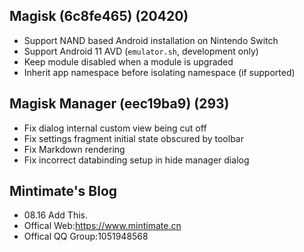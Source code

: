 ## Magisk (6c8fe465) (20420)
- Support NAND based Android installation on Nintendo Switch
- Support Android 11 AVD (`emulator.sh`, development only)
- Keep module disabled when a module is upgraded
- Inherit app namespace before isolating namespace (if supported)

## Magisk Manager (eec19ba9) (293)
- Fix dialog internal custom view being cut off
- Fix settings fragment initial state obscured by toolbar
- Fix Markdown rendering
- Fix incorrect databinding setup in hide manager dialog

## Mintimate's Blog
- 08.16 Add This.
- Offical Web:https://www.mintimate.cn
- Offical QQ Group:1051948568
